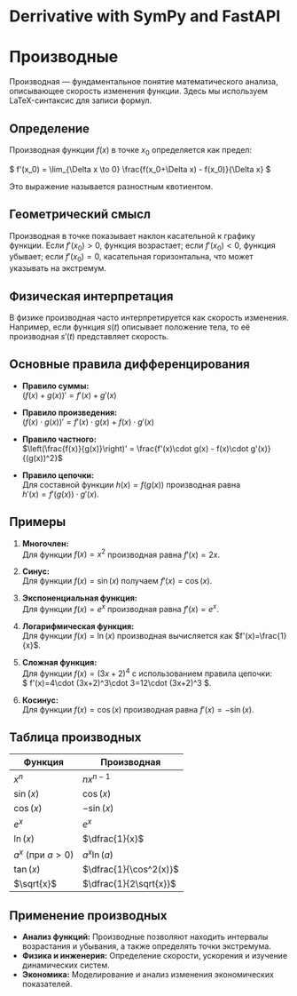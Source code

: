# Derrivative with SymPy and FastAPI

# Производные

Производная — фундаментальное понятие математического анализа, описывающее скорость изменения функции. Здесь мы используем LaTeX-синтаксис для записи формул.

## Определение

Производная функции $f(x)$ в точке $x_0$ определяется как предел:
 
$ f'(x_0) = \lim_{\Delta x \to 0} \frac{f(x_0+\Delta x) - f(x_0)}{\Delta x} $

Это выражение называется разностным квотиентом.

## Геометрический смысл

Производная в точке показывает наклон касательной к графику функции. Если $f'(x_0) > 0$, функция возрастает; если $f'(x_0) < 0$, функция убывает; если $f'(x_0) = 0$, касательная горизонтальна, что может указывать на экстремум.

## Физическая интерпретация

В физике производная часто интерпретируется как скорость изменения. Например, если функция $s(t)$ описывает положение тела, то её производная $s'(t)$ представляет скорость.

## Основные правила дифференцирования

- **Правило суммы:**  
    $(f(x)+g(x))' = f'(x)+g'(x)$

- **Правило произведения:**  
    $(f(x)\cdot g(x))' = f'(x)\cdot g(x) + f(x)\cdot g'(x)$

- **Правило частного:**  
    $\left(\frac{f(x)}{g(x)}\right)' = \frac{f'(x)\cdot g(x) - f(x)\cdot g'(x)}{(g(x))^2}$

- **Правило цепочки:**  
    Для составной функции $h(x)=f(g(x))$ производная равна  
    $h'(x)=f'(g(x))\cdot g'(x)$.

## Примеры

1. **Многочлен:**  
   Для функции $f(x)=x^2$ производная равна $f'(x)=2x$.

2. **Синус:**  
   Для функции $f(x)=\sin(x)$ получаем $f'(x)=\cos(x)$.

3. **Экспоненциальная функция:**  
   Для функции $f(x)=e^x$ производная равна $f'(x)=e^x$.

4. **Логарифмическая функция:**  
   Для функции $f(x)=\ln(x)$ производная вычисляется как $f'(x)=\frac{1}{x}$.

5. **Сложная функция:**  
   Для функции $f(x)=(3x+2)^4$ с использованием правила цепочки:  
   $ f'(x)=4\cdot (3x+2)^3\cdot 3=12\cdot (3x+2)^3 $.

6. **Косинус:**  
   Для функции $f(x)=\cos(x)$ производная равна $f'(x)=-\sin(x)$.

## Таблица производных

| Функция                     | Производная                                  |
|-----------------------------|----------------------------------------------|
| $x^n$                       | $nx^{n-1}$                                   |
| $\sin(x)$                   | $\cos(x)$                                    |
| $\cos(x)$                   | $-\sin(x)$                                   |
| $e^x$                       | $e^x$                                        |
| $\ln(x)$                   | $\dfrac{1}{x}$                               |
| $a^x$ (при $a>0$)           | $a^x\ln(a)$                                  |
| $\tan(x)$                   | $\dfrac{1}{\cos^2(x)}$                        |
| $\sqrt{x}$                  | $\dfrac{1}{2\sqrt{x}}$                        |

## Применение производных

- **Анализ функций:** Производные позволяют находить интервалы возрастания и убывания, а также определять точки экстремума.
- **Физика и инженерия:** Определение скорости, ускорения и изучение динамических систем.
- **Экономика:** Моделирование и анализ изменения экономических показателей.
